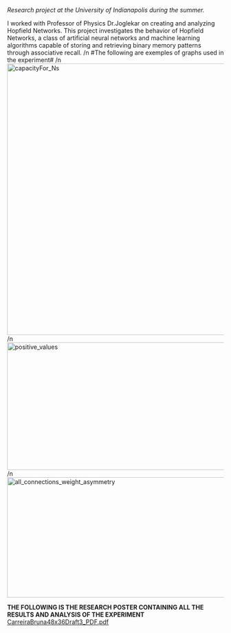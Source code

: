 *Research project at the University of Indianapolis during the summer.*

I worked with Professor of Physics Dr.Joglekar on creating and analyzing Hopfield Networks.
This project investigates the behavior of Hopfield Networks, a class of artificial neural networks and machine learning algorithms capable of storing and retrieving binary memory patterns through associative recall.
/n
#The following are exemples of graphs used in the experiment#
/n
<img width="971" height="630" alt="capacityFor_Ns" src="https://github.com/user-attachments/assets/b619b26a-4605-41fd-9aef-16953de582b8" />
/n
<img width="607" height="296" alt="positive_values" src="https://github.com/user-attachments/assets/6463a83d-53a2-474b-a21d-960845ace9e8" />
/n
<img width="788" height="279" alt="all_connections_weight_asymmetry" src="https://github.com/user-attachments/assets/c1793f98-ef5a-49ae-804f-f7280162af50" />

**THE FOLLOWING IS THE RESEARCH POSTER CONTAINING ALL THE RESULTS AND ANALYSIS OF THE EXPERIMENT**
[CarreiraBruna48x36Draft3_PDF.pdf](https://github.com/user-attachments/files/22977533/CarreiraBruna48x36Draft3_PDF.pdf)

